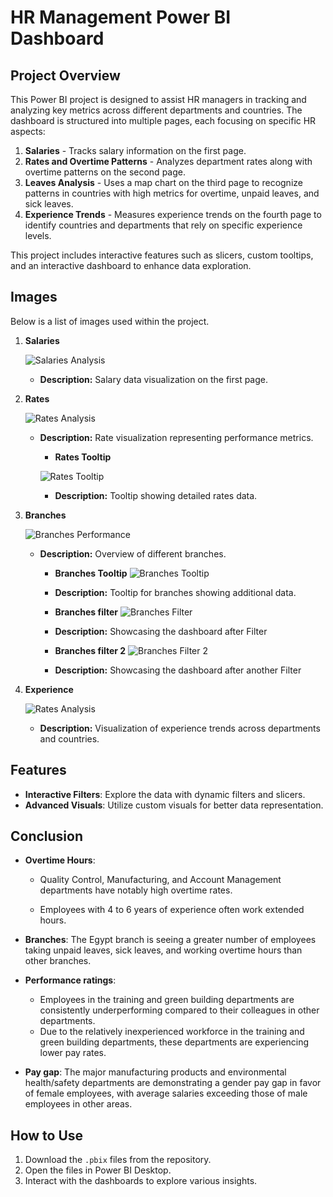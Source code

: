 # HR Management Power BI Dashboard

## Project Overview

This Power BI project is designed to assist HR managers in tracking and analyzing key metrics across different departments and countries. The dashboard is structured into multiple pages, each focusing on specific HR aspects:

1. **Salaries** - Tracks salary information on the first page.
2. **Rates and Overtime Patterns** - Analyzes department rates along with overtime patterns on the second page.
3. **Leaves Analysis** - Uses a map chart on the third page to recognize patterns in countries with high metrics for overtime, unpaid leaves, and sick leaves.
4. **Experience Trends** - Measures experience trends on the fourth page to identify countries and departments that rely on specific experience levels.

This project includes interactive features such as slicers, custom tooltips, and an interactive dashboard to enhance data exploration.

## Images

Below is a list of images used within the project.

1. **Salaries**

   ![Salaries Analysis](./Images/salaries.png)
   - **Description:** Salary data visualization on the first page.

2. **Rates**

   ![Rates Analysis](./Images/rates.png)

   - **Description:** Rate visualization representing performance metrics.

        - **Rates Tooltip**

        ![Rates Tooltip](./Images/Rates%20Tooltip.png)
        - **Description:** Tooltip showing detailed rates data.

4. **Branches**

    ![Branches Performance](./Images/Branches.png)
   - **Description:** Overview of different branches.


        - **Branches Tooltip**
            ![Branches Tooltip](./Images/Branches%20Tooltip.png)
        - **Description:** Tooltip for branches showing additional data.

        - **Branches filter**
            ![Branches Filter](./Images/Branch%20filter.png)
        - **Description:** Showcasing the dashboard after Filter

        - **Branches filter 2**
            ![Branches Filter 2](./Images/Branch%20filter%202.png)
        - **Description:** Showcasing the dashboard after    another Filter


5. **Experience**
   
   ![Rates Analysis](./Images/Experience.png)
   - **Description:** Visualization of experience trends across departments and countries.



## Features
- **Interactive Filters**: Explore the data with dynamic filters and slicers.
- **Advanced Visuals**: Utilize custom visuals for better data representation.

## Conclusion

- **Overtime Hours**: 
    - Quality Control, Manufacturing, and Account Management departments have notably high overtime rates.

    - Employees with 4 to 6 years of experience often work extended hours. 
- **Branches**: The Egypt branch is seeing a greater number of employees taking unpaid leaves, sick leaves, and working overtime hours than other branches.
- **Performance ratings**: 
    - Employees in the training and green building departments are consistently underperforming compared to their colleagues in other departments.
    - Due to the relatively inexperienced workforce in the training and green building departments, these departments are experiencing lower pay rates.

- **Pay gap**: The major manufacturing products and environmental health/safety departments are demonstrating a gender pay gap in favor of female employees, with average salaries exceeding those of male employees in other areas.


## How to Use
1. Download the `.pbix` files from the repository.
2. Open the files in Power BI Desktop.
3. Interact with the dashboards to explore various insights.